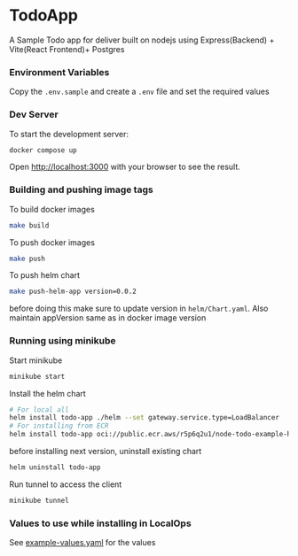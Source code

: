 # TodoApp

A Sample Todo app for deliver built on nodejs using Express(Backend) + Vite(React Frontend)+ Postgres

### Environment Variables

Copy the `.env.sample` and create a `.env` file and set the required values

### Dev Server

To start the development server:

```bash
docker compose up
```

Open [http://localhost:3000](http://localhost:3000) with your browser to see the result.

### Building and pushing image tags

To build docker images

```bash
make build
```

To push docker images

```bash
make push
```

To push helm chart

```bash
make push-helm-app version=0.0.2
```

before doing this make sure to update version in `helm/Chart.yaml`. Also maintain appVersion same as in docker image version

### Running using minikube

Start minikube

```bash
minikube start
```

Install the helm chart

```bash
# For local all
helm install todo-app ./helm --set gateway.service.type=LoadBalancer
# For installing from ECR
helm install todo-app oci://public.ecr.aws/r5p6q2u1/node-todo-example-helm --version={VERSION}
```

before installing next version, uninstall existing chart

```bash
helm uninstall todo-app
```

Run tunnel to access the client

```bash
minikube tunnel
```

### Values to use while installing in LocalOps

See [example-values.yaml](./example-values.yaml) for the values
